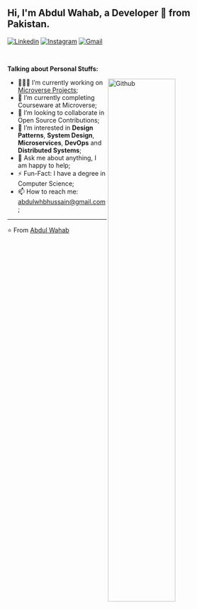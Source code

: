
<!---
Abdulwhbhussain/Abdulwhbhussain is a ✨ special ✨ repository because its `README.md` (this file) appears on your GitHub profile.
You can click the Preview link to take a look at your changes.
--->

<!-- Your title -->
## Hi, I'm Abdul Wahab, a Developer 🚀 from Pakistan.

<!-- Your badges
You can use the website to generate badges: https://shields.io/
-->

[![Linkedin](https://img.shields.io/badge/-LinkedIn-blue?style=flat&logo=Linkedin&logoColor=white)](https://www.linkedin.com/in/abdulwhbhussain)
[![Instagram](https://img.shields.io/badge/-Instagram-c13584?style=flat&labelColor=c13584&logo=instagram&logoColor=white)](https://instagram.com/abdulwhbhussain)
[![Gmail](https://img.shields.io/badge/-Gmail-c14438?style=flat&logo=Gmail&logoColor=white)](mailto:abdulwhbhussain@gmail.com)

&nbsp;

<!-- Talking about you -->
**Talking about Personal Stuffs:**

<!-- Any image aligned to the right. Beware the width -->
<img width="55%" align="right" alt="Github" src="https://raw.githubusercontent.com/onimur/.github/master/.resources/git-header.svg" />

- 👨🏽‍💻 I’m currently working on [Microverse Projects](https://github.com/Abdulwhbhussain);
- 🌱 I’m currently completing Courseware at Microverse; 
- 👯 I’m looking to collaborate in Open Source Contributions;
- 🤔 I’m interested in **Design Patterns**, **System Design**, **Microservices**, **DevOps** and **Distributed Systems**;
- 💬 Ask me about anything, I am happy to help;
- ⚡️ Fun-Fact: I have a degree in Computer Science;
- 📫 How to reach me: abdulwhbhussain@gmail.com;


---

<!-- This readme was created by Abdul Wahab - https://github.com/Abdulwhbhussain -->
⭐️ From [Abdul Wahab](https://github.com/Abdulwhbhussain)
